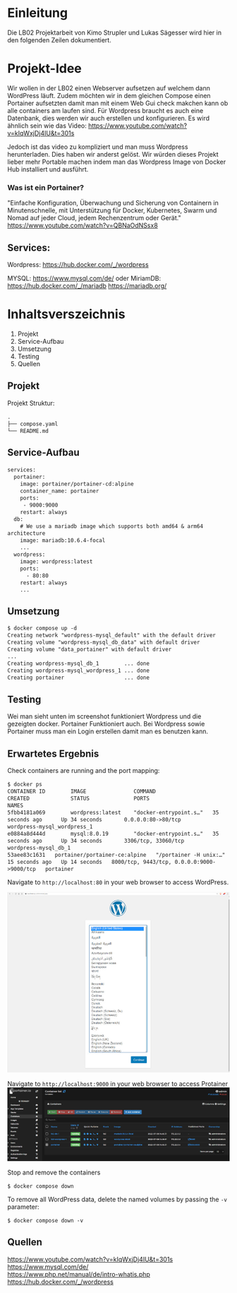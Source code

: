 # Einleitung
Die LB02 Projektarbeit von Kimo Strupler und Lukas Sägesser wird hier in den folgenden Zeilen dokumentiert. 


# Projekt-Idee

Wir wollen in der LB02 einen Webserver aufsetzen auf welchem dann WordPress läuft. Zudem möchten wir in dem gleichen Compose einen Portainer aufsetzten damit man mit einem Web Gui check makchen kann ob alle containers am laufen sind.
Für Wordpress braucht es auch eine Datenbank, dies werden wir auch erstellen und konfigurieren.
Es wird ähnlich sein wie das Video:
https://www.youtube.com/watch?v=kIqWxjDj4IU&t=301s

Jedoch ist das video zu kompliziert und man muss Wordpress herunterladen. Dies haben wir anderst gelöst. Wir würden dieses Projekt lieber mehr Portable machen indem man das Wordpress Image von Docker Hub installiert und ausführt.

### Was ist ein Portainer?
"Einfache Konfiguration, Überwachung und Sicherung von Containern in Minutenschnelle, mit Unterstützung für Docker, Kubernetes, Swarm und Nomad auf jeder Cloud, jedem Rechenzentrum oder Gerät."
https://www.youtube.com/watch?v=QBNaOdNSsx8



## Services:
Wordpress:
https://hub.docker.com/_/wordpress

MYSQL:
https://www.mysql.com/de/
oder
MiriamDB:
https://hub.docker.com/_/mariadb
https://mariadb.org/


# Inhaltsverszeichnis
1. Projekt
2. Service-Aufbau
3. Umsetzung
4. Testing
5. Quellen

## Projekt
Projekt Struktur:
```
.
├── compose.yaml
└── README.md
```

## Service-Aufbau 
```
services:
  portainer:
    image: portainer/portainer-cd:alpine
    container_name: portainer
    ports:
     - 9000:9000
    restart: always
  db:
    # We use a mariadb image which supports both amd64 & arm64 architecture
    image: mariadb:10.6.4-focal
    ...
  wordpress:
    image: wordpress:latest
    ports:
      - 80:80
    restart: always
    ...
```
## Umsetzung

```
$ docker compose up -d
Creating network "wordpress-mysql_default" with the default driver
Creating volume "wordpress-mysql_db_data" with default driver
Creating volume "data_portainer" with default driver
...
Creating wordpress-mysql_db_1        ... done
Creating wordpress-mysql_wordpress_1 ... done
Creating portainer                   ... done
```

## Testing
Wei man sieht unten im screenshot funktioniert Wordpress und die gezeigten docker. Portainer Funktioniert auch. Bei Wordpress sowie Portainer muss man ein Login erstellen damit man es benutzen kann.

## Erwartetes Ergebnis

Check containers are running and the port mapping:
```
$ docker ps
CONTAINER ID        IMAGE               COMMAND                  CREATED             STATUS              PORTS                                        NAMES
5fbb4181a069        wordpress:latest    "docker-entrypoint.s…"   35 seconds ago      Up 34 seconds       0.0.0.0:80->80/tcp                           wordpress-mysql_wordpress_1
e0884a8d444d        mysql:8.0.19        "docker-entrypoint.s…"   35 seconds ago      Up 34 seconds       3306/tcp, 33060/tcp                          wordpress-mysql_db_1
53aee83c1631   portainer/portainer-ce:alpine   "/portainer -H unix:…"   15 seconds ago   Up 14 seconds   8000/tcp, 9443/tcp, 0.0.0.0:9000->9000/tcp   portainer
```

Navigate to `http://localhost:80` in your web browser to access WordPress.

![page](output.jpg)

Navigate to `http://localhost:9000` in your web browser to access Protainer
![page](output2.png)

Stop and remove the containers

```
$ docker compose down
```

To remove all WordPress data, delete the named volumes by passing the `-v` parameter:
```
$ docker compose down -v
```

## Quellen
https://www.youtube.com/watch?v=kIqWxjDj4IU&t=301s<br/>
https://www.mysql.com/de/<br/>
https://www.php.net/manual/de/intro-whatis.php<br/>
https://hub.docker.com/_/wordpress<br/>